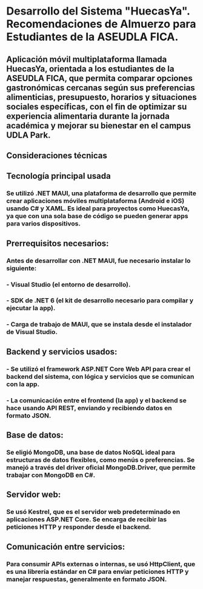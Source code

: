 # Desarrollo del Sistema "HuecasYa". Recomendaciones de Almuerzo para Estudiantes de la ASEUDLA FICA.

## Aplicación móvil multiplataforma llamada HuecasYa, orientada a los estudiantes de la ASEUDLA FICA, que permita comparar opciones gastronómicas cercanas según sus preferencias alimenticias, presupuesto, horarios y situaciones sociales específicas, con el fin de optimizar su experiencia alimentaria durante la jornada académica y mejorar su bienestar en el campus UDLA Park.

## Consideraciones técnicas

## Tecnología principal usada
### Se utilizó .NET MAUI, una plataforma de desarrollo que permite crear aplicaciones móviles multiplataforma (Android e iOS) usando C# y XAML. Es ideal para proyectos como HuecasYa, ya que con una sola base de código se pueden generar apps para varios dispositivos.
## Prerrequisitos necesarios:
### Antes de desarrollar con .NET MAUI, fue necesario instalar lo siguiente:
### - Visual Studio (el entorno de desarrollo).
### - SDK de .NET 6 (el kit de desarrollo necesario para compilar y ejecutar la app).
### - Carga de trabajo de MAUI, que se instala desde el instalador de Visual Studio.
## Backend y servicios usados:
### - Se utilizó el framework ASP.NET Core Web API para crear el backend del sistema, con lógica y servicios que se comunican con la app.
### - La comunicación entre el frontend (la app) y el backend se hace usando API REST, enviando y recibiendo datos en formato JSON.
## Base de datos:
### Se eligió MongoDB, una base de datos NoSQL ideal para estructuras de datos flexibles, como menús o preferencias. Se manejó a través del driver oficial MongoDB.Driver, que permite trabajar con MongoDB en C#.
## Servidor web:
### Se usó Kestrel, que es el servidor web predeterminado en aplicaciones ASP.NET Core. Se encarga de recibir las peticiones HTTP y responder desde el backend.
## Comunicación entre servicios:
### Para consumir APIs externas o internas, se usó HttpClient, que es una librería estándar en C# para enviar peticiones HTTP y manejar respuestas, generalmente en formato JSON.
